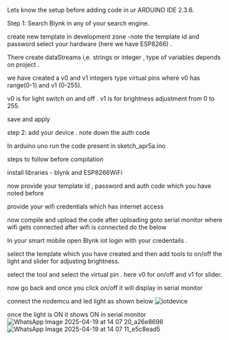 Lets know the setup before adding code in ur ARDUINO IDE 2.3.6.

Step 1:
Search Blynk in any of your search engine.

create new template in development zone -note the template id and password select your hardware (here we have ESP8266) .

There create dataStreams i,e. strings or integer , type of variables depends on project .

we have created a v0 and v1 integers type virtual pins where v0 has range(0-1) and v1 (0-255).

v0 is for light switch on and off . v1 is for brightness adjustment from 0 to 255.

save and apply

step 2: add your device . note down the auth code



In arduino uno run the code present in sketch_apr5a.ino 

steps to follow before compilation

install libraries - blynk and ESP8266WiFi

now provide your template id , password and auth code which you have noted before 

provide your wifi credentials which has internet access

now compile and upload the code after uploading goto serial monitor where wifi gets connected after wifi is connected do the below

In your smart mobile open Blynk iot login with your credentails .

select the template which you have created and then add tools to on/off the light and slider for adjusting brightness.

select the tool and select the virtual pin . here v0 for on/off and v1 for slider.

now go back and once you click on/off it will display in serial monitor

connect the nodemcu and led light as shown below
![iotdevice](https://github.com/user-attachments/assets/1d728dce-ef76-4f4d-b923-e62e79c3670c)

once the light is ON it shows ON in serial monitor 
![WhatsApp Image 2025-04-19 at 14 07 20_a26e8696](https://github.com/user-attachments/assets/54b3a807-7dcf-4834-b781-4831782643e3)
![WhatsApp Image 2025-04-19 at 14 07 11_e5c8ead5](https://github.com/user-attachments/assets/27bac766-1aa1-4183-9e55-434a71be4091)

